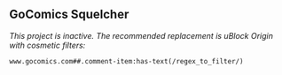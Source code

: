 ## GoComics Squelcher

*This project is inactive. The recommended replacement is uBlock Origin with cosmetic filters:*

```
www.gocomics.com##.comment-item:has-text(/regex_to_filter/)
```
